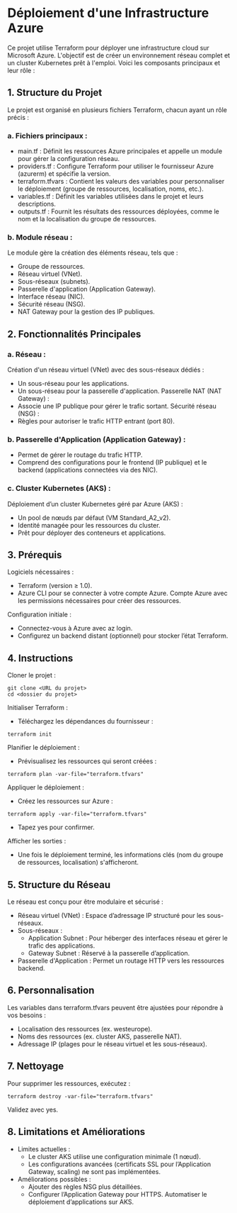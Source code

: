 # Déploiement d'une Infrastructure Azure

Ce projet utilise Terraform pour déployer une infrastructure cloud sur Microsoft Azure. L'objectif est de créer un environnement réseau complet et un cluster Kubernetes prêt à l'emploi. Voici les composants principaux et leur rôle :

## 1. Structure du Projet

Le projet est organisé en plusieurs fichiers Terraform, chacun ayant un rôle précis :

### a. Fichiers principaux :

- main.tf : Définit les ressources Azure principales et appelle un module pour gérer la configuration réseau.
- providers.tf : Configure Terraform pour utiliser le fournisseur Azure (azurerm) et spécifie la version.
- terraform.tfvars : Contient les valeurs des variables pour personnaliser le déploiement (groupe de ressources, localisation, noms, etc.).
- variables.tf : Définit les variables utilisées dans le projet et leurs descriptions.
- outputs.tf : Fournit les résultats des ressources déployées, comme le nom et la localisation du groupe de ressources.

### b. Module réseau :

Le module gère la création des éléments réseau, tels que :
- Groupe de ressources.
- Réseau virtuel (VNet).
- Sous-réseaux (subnets).
- Passerelle d'application (Application Gateway).
- Interface réseau (NIC).
- Sécurité réseau (NSG).
- NAT Gateway pour la gestion des IP publiques.

## 2. Fonctionnalités Principales

### a. Réseau :

Création d'un réseau virtuel (VNet) avec des sous-réseaux dédiés :
- Un sous-réseau pour les applications.
- Un sous-réseau pour la passerelle d'application.
Passerelle NAT (NAT Gateway) :
- Associe une IP publique pour gérer le trafic sortant.
Sécurité réseau (NSG) :
- Règles pour autoriser le trafic HTTP entrant (port 80).

### b. Passerelle d'Application (Application Gateway) :

- Permet de gérer le routage du trafic HTTP.
- Comprend des configurations pour le frontend (IP publique) et le backend (applications connectées via des NIC).

### c. Cluster Kubernetes (AKS) :

Déploiement d’un cluster Kubernetes géré par Azure (AKS) :
- Un pool de nœuds par défaut (VM Standard_A2_v2).
- Identité managée pour les ressources du cluster.
- Prêt pour déployer des conteneurs et applications.

## 3. Prérequis

Logiciels nécessaires :
- Terraform (version ≥ 1.0).
- Azure CLI pour se connecter à votre compte Azure.
Compte Azure avec les permissions nécessaires pour créer des ressources. <br/>

Configuration initiale :
- Connectez-vous à Azure avec az login.
- Configurez un backend distant (optionnel) pour stocker l’état Terraform.

## 4. Instructions

Cloner le projet :

```clone
git clone <URL du projet>
cd <dossier du projet>
```

Initialiser Terraform :
- Téléchargez les dépendances du fournisseur :
```code
terraform init
```

Planifier le déploiement :
- Prévisualisez les ressources qui seront créées :
```code
terraform plan -var-file="terraform.tfvars"
```

Appliquer le déploiement :
- Créez les ressources sur Azure :
```code
terraform apply -var-file="terraform.tfvars"
```
- Tapez yes pour confirmer.

Afficher les sorties :
- Une fois le déploiement terminé, les informations clés (nom du groupe de ressources, localisation) s'afficheront.

## 5. Structure du Réseau

Le réseau est conçu pour être modulaire et sécurisé :

- Réseau virtuel (VNet) : Espace d’adressage IP structuré pour les sous-réseaux.
- Sous-réseaux :
    - Application Subnet : Pour héberger des interfaces réseau et gérer le trafic des applications.
    - Gateway Subnet : Réservé à la passerelle d’application.
- Passerelle d'Application : Permet un routage HTTP vers les ressources backend.

## 6. Personnalisation

Les variables dans terraform.tfvars peuvent être ajustées pour répondre à vos besoins :
- Localisation des ressources (ex. westeurope).
- Noms des ressources (ex. cluster AKS, passerelle NAT).
- Adressage IP (plages pour le réseau virtuel et les sous-réseaux).

## 7. Nettoyage

Pour supprimer les ressources, exécutez :
```code
terraform destroy -var-file="terraform.tfvars"
```
Validez avec yes.

## 8. Limitations et Améliorations

- Limites actuelles :
    - Le cluster AKS utilise une configuration minimale (1 nœud).
    - Les configurations avancées (certificats SSL pour l’Application Gateway, scaling) ne sont pas implémentées.
- Améliorations possibles :
    - Ajouter des règles NSG plus détaillées.
    - Configurer l’Application Gateway pour HTTPS.
        Automatiser le déploiement d’applications sur AKS.

